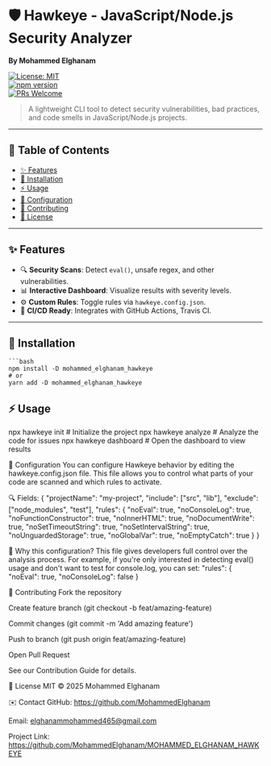 # 🛡️ Hawkeye - JavaScript/Node.js Security Analyzer  
**By Mohammed Elghanam**  

[![License: MIT](https://img.shields.io/badge/License-MIT-blue.svg)](https://opensource.org/licenses/MIT)  
[![npm version](https://badge.fury.io/js/mohammed_elghanam_hawkeye.svg)](https://www.npmjs.com/package/mohammed_elghanam_hawkeye)  
[![PRs Welcome](https://img.shields.io/badge/PRs-welcome-brightgreen.svg)](CONTRIBUTING.md)  

> A lightweight CLI tool to detect security vulnerabilities, bad practices, and code smells in JavaScript/Node.js projects.  

---

## 📌 Table of Contents  
- [✨ Features](#-features)  
- [🚀 Installation](#-installation)  
- [⚡ Usage](#-usage)  
- [🔧 Configuration](#-configuration)  
- [🤝 Contributing](#-contributing)  
- [📜 License](#-license)  

---

## ✨ Features  
- 🔍 **Security Scans**: Detect `eval()`, unsafe regex, and other vulnerabilities.  
- 📊 **Interactive Dashboard**: Visualize results with severity levels.  
- ⚙️ **Custom Rules**: Toggle rules via `hawkeye.config.json`.  
- 🚦 **CI/CD Ready**: Integrates with GitHub Actions, Travis CI.  

---

## 🚀 Installation  
    ```bash
    npm install -D mohammed_elghanam_hawkeye
    # or
    yarn add -D mohammed_elghanam_hawkeye

## ⚡ Usage
npx hawkeye init        # Initialize the project
npx hawkeye analyze     # Analyze the code for issues
npx hawkeye dashboard   # Open the dashboard to view results


🔧 Configuration
You can configure Hawkeye behavior by editing the hawkeye.config.json file.
This file allows you to control what parts of your code are scanned and which rules to activate.

🔍 Fields:
{
  "projectName": "my-project",
  "include": ["src", "lib"],
  "exclude": ["node_modules", "test"],
  "rules": {
    "noEval": true,
    "noConsoleLog": true,
    "noFunctionConstructor": true,
    "noInnerHTML": true,
    "noDocumentWrite": true,
    "noSetTimeoutString": true,
    "noSetIntervalString": true,
    "noUnguardedStorage": true,
    "noGlobalVar": true,
    "noEmptyCatch": true
  }
}

🎯 Why this configuration?
This file gives developers full control over the analysis process.
For example, if you're only interested in detecting eval() usage and don't want to test for console.log, you can set:
"rules": {
  "noEval": true,
  "noConsoleLog": false
}


🤝 Contributing
Fork the repository

Create feature branch (git checkout -b feat/amazing-feature)

Commit changes (git commit -m 'Add amazing feature')

Push to branch (git push origin feat/amazing-feature)

Open Pull Request

See our Contribution Guide for details.


📜 License
MIT © 2025 Mohammed Elghanam

✉️ Contact
GitHub: https://github.com/MohammedElghanam

Email: elghanammohammed465@gmail.com

Project Link: https://github.com/MohammedElghanam/MOHAMMED_ELGHANAM_HAWKEYE